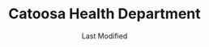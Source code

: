 ---
layout: location-page
date: Last Modified
description: "Local COVID-19 testing is available at Catoosa Health Department in Ringgold, Georgia, USA."
permalink: "locations/georgia/ringgold/catoosa-health-department/"
tags:
  - locations
  - georgia
title: Catoosa Health Department
uniqueName: catoosa-health-department
state: Georgia
stateAbbr: GA
hood: "Ringgold"
address: "145 Catoosa Circle"
city: "Ringgold"
zip: "30736"
zipsNearby: "30701 30703 30705 30707 30708 30710 30711 30719 30720 30721 30722 30724 30725 30726 30728 30730 30731 30732 30733 30734 30735 30736 30738 30739 30740 30741 30742 30746 30747 30751 30752 30753 30755 30756 30757 30750 37301 37302 37303 37371 37305 37307 37308 37309 37310 37401 37402 37403 37404 37405 37406 37407 37408 37409 37410 37411 37412 37414 37415 37416 37419 37421 37422 37424 37450 37311 37312 37320 37323 37364 37313 37315 37317 37318 37321 37322 37324 37325 37369 37326 37327 37329 37331 37332 37333 37336 37338 37339 37340 37341 37342 37343 37351 37347 37350 37353 37354 37356 37826 37361 37316 37362 37363 37365 37366 37367 37370 38581 37304 37373 37374 37375 37383 37376 37377 37379 37384 37380 38585 37337 37381 37874 37314 37385 37880 37387 37391 37394 37396 37397 37398 35740 35958 35959 35960 35963 35744 35966 35967 35968 35971 35973 35978 35979 35752 35981 35755 35984 35765 35986 35768 35769 35771 35746 35772 35988 35989 28903 30103 30104 30105 30107 30513 30114 30115 30120 30121 30123 30124 30522 30129 30539 30536 30540 30137 30541 30139 30142 30143 30145 30146 30147 30555 30148 30559 30560 30151 30149 30161 30162 30163 30164 30165 30171 30172 30173 30572 30175 30177 30178 30183 30184" 
mapUrl: "http://maps.apple.com/?q=Catoosa+Health+Department&address=145+Catoosa+Circle,Ringgold,Georgia,30736"
locationType: Drive-thru
phone: ""
website: "https://dph.georgia.gov/locations/catoosa-health-department"
onlineBooking: undefined
closed: undefined
closedUpdate: May 25th, 2020
notes: ""
days: M, Tu, W, Th
hours: 1PM-4PM
altDays: Fridays
altHours: 9AM-1PM
alt2Days: Saturdays
alt2Hours: 9AM-Noon
ctaMessage: Learn more
ctaUrl: "https://dph.georgia.gov/locations/catoosa-health-department"
---